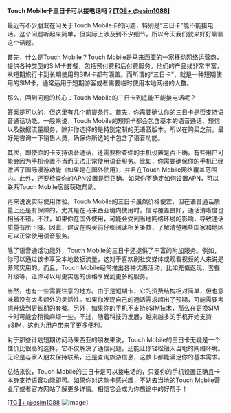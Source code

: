 **Touch Mobile卡三日卡可以接电话吗？[[TG💪+ @esim1088](https://t.me/s/esim1088)]**

最近有不少朋友在问关于Touch Mobile卡的问题，特别是“三日卡”能不能接电话。这个问题听起来简单，但实际上涉及到不少细节，所以今天我们就来好好聊聊这个话题。

首先，什么是Touch Mobile？Touch Mobile是马来西亚的一家移动网络运营商，提供各种类型的SIM卡套餐，包括预付费和后付费服务。他们的产品线非常丰富，从短期旅行卡到长期使用的SIM卡都有涵盖。而所谓的“三日卡”，就是一种短期使用的SIM卡，通常适用于短期游客或者需要临时使用本地网络的人群。

那么，回到问题的核心：Touch Mobile的三日卡到底能不能接电话呢？

答案是可以的，但这里有几个前提条件。首先，你需要确认你的三日卡是否支持语音通话功能。一般来说，Touch Mobile的短期卡都会包含基本的语音通话、短信以及数据流量服务，除非你选择的是特别定制的无语音版本。所以在购买之前，最好先咨询一下销售人员，确保你所选的卡包含了语音功能。

其次，即使你的卡支持语音通话，还需要检查你的手机设置是否正确。有些用户可能会因为手机设置不当而无法正常使用语音服务。比如，你需要确保你的手机已经激活了国际漫游功能（如果是在国外使用），并且在Touch Mobile网络覆盖范围内。此外，还要检查你的APN设置是否正确。如果你不确定如何设置APN，可以联系Touch Mobile客服获取帮助。

再来说说实际使用体验。Touch Mobile的三日卡虽然价格便宜，但在语音通话质量上还是有保障的。尤其是在马来西亚境内使用时，信号覆盖良好，通话清晰度也相当不错。不过，如果你在国外使用，可能会受到当地网络环境的影响，导致通话质量有所下降。因此，建议在购买前仔细阅读相关条款，了解清楚哪些国家和地区可以正常使用语音服务。

除了语音通话功能外，Touch Mobile的三日卡还提供了丰富的附加服务。例如，你可以通过该卡享受本地数据流量，这对于喜欢刷社交媒体或观看视频的人来说是非常实用的。而且，Touch Mobile经常推出各种优惠活动，比如充值返现、套餐升级等，让你可以用更实惠的价格享受到更多的服务。

当然，也有一些需要注意的地方。由于是短期卡，它的资费结构相对简单，但也意味着没有太多额外的灵活性。如果你发现自己的通话需求超出了预期，可能需要考虑升级到更长期的套餐。另外，如果你的手机不支持eSIM技术，那么在更换SIM卡时可能会稍微麻烦一些。不过，随着科技的发展，越来越多的手机开始支持eSIM，这也为用户带来了更多便利。

对于那些计划短期访问马来西亚的朋友来说，Touch Mobile的三日卡无疑是一个性价比很高的选择。它不仅解决了通信问题，还能让你轻松融入当地的网络环境。无论是与家人朋友保持联系，还是查询旅游信息，这款卡都能满足你的基本需求。

总结来说，Touch Mobile的三日卡是可以接电话的，只要你的手机设置正确且卡本身支持语音功能即可。如果你对这款卡感兴趣，不妨去当地的Touch Mobile营业厅或者官方网站了解更多详情。相信它会成为你旅途中的好帮手！

[[TG💪+ @esim1088](https://t.me/s/esim1088) ![Image](https://i.postimg.cc/4NQfJmqS/Snipaste-2025-05-13-00-14-12.png)]